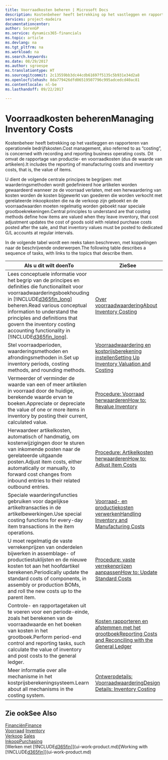 ```yaml
---
title: Voorraadkosten beheren | Microsoft Docs
description: Kostenbeheer heeft betrekking op het vastleggen en rapporteren van operationele bedrijfskosten. Dit omvat de rapportage van productie- en voorraadkosten (dus de waarde van artikelen).
services: project-madeira
documentationcenter: 
author: SorenGP
ms.service: dynamics365-financials
ms.topic: article
ms.devlang: na
ms.tgt_pltfrm: na
ms.workload: na
ms.search.keywords: 
ms.date: 08/29/2017
ms.author: sgroespe
ms.translationtype: HT
ms.sourcegitcommit: 2c13559bb3dc44cdb61697f5135c5b931e34d2a8
ms.openlocfilehash: 8da779426dfd06519507796c995adcedcd40ac81
ms.contentlocale: nl-be
ms.lasthandoff: 09/22/2017

---
```

# <a name="managing-inventory-costs"></a><span data-ttu-id="2bd44-104">Voorraadkosten beheren</span><span class="sxs-lookup"><span data-stu-id="2bd44-104">Managing Inventory Costs</span></span>
<span data-ttu-id="2bd44-105">Kostenbeheer heeft betrekking op het vastleggen en rapporteren van operationele bedrijfskosten.</span><span class="sxs-lookup"><span data-stu-id="2bd44-105">Cost management, also referred to as “costing”, is concerned with recording and reporting business operating costs.</span></span> <span data-ttu-id="2bd44-106">Dit omvat de rapportage van productie- en voorraadkosten (dus de waarde van artikelen).</span><span class="sxs-lookup"><span data-stu-id="2bd44-106">It includes the reporting of manufacturing costs and inventory costs, that is, the value of items.</span></span>   

<span data-ttu-id="2bd44-107">U dient de volgende centrale principes te begrijpen: met waarderingsmethoden wordt gedefinieerd hoe artikelen worden gewaardeerd wanneer ze de voorraad verlaten, met een herwaardering van kosten worden de kosten bijgewerkt van goederen die worden verkocht met gerelateerde inkoopkosten die na de verkoop zijn geboekt en de voorraadwaarden moeten regelmatig worden geboekt naar speciale grootboekrekeningen.</span><span class="sxs-lookup"><span data-stu-id="2bd44-107">Central principles to understand are that costing methods define how items are valued when they leave inventory, that cost adjustment updates the cost of goods sold with related purchase costs posted after the sale, and that inventory values must be posted to dedicated G/L accounts at regular intervals.</span></span>

<span data-ttu-id="2bd44-108">In de volgende tabel wordt een reeks taken beschreven, met koppelingen naar de beschrijvende onderwerpen.</span><span class="sxs-lookup"><span data-stu-id="2bd44-108">The following table describes a sequence of tasks, with links to the topics that describe them.</span></span>

|<span data-ttu-id="2bd44-109">**Als u dit wilt doen**</span><span class="sxs-lookup"><span data-stu-id="2bd44-109">**To**</span></span>|<span data-ttu-id="2bd44-110">**Zie**</span><span class="sxs-lookup"><span data-stu-id="2bd44-110">**See**</span></span>|  
|------------|-------------|  
|<span data-ttu-id="2bd44-111">Lees conceptuele informatie voor het begrip van de principes en definities die functionaliteit voor voorraadwaarderingsboekhouding in [!INCLUDE[d365fin_long](includes/d365fin_long_md.md)] beheren.</span><span class="sxs-lookup"><span data-stu-id="2bd44-111">Read various conceptual information to understand the principles and definitions that govern the inventory costing accounting functionality in [!INCLUDE[d365fin_long](includes/d365fin_long_md.md)].</span></span>|[<span data-ttu-id="2bd44-112">Over voorraadwaardering</span><span class="sxs-lookup"><span data-stu-id="2bd44-112">About Inventory Costing</span></span>](finance-learn-about-costing.md)|  
|<span data-ttu-id="2bd44-113">Stel voorraadperioden, waarderingsmethoden en afrondingsmethoden in.</span><span class="sxs-lookup"><span data-stu-id="2bd44-113">Set up inventory periods, costing methods, and rounding methods.</span></span>|[<span data-ttu-id="2bd44-114">Voorraadwaardering en kostprijsberekening instellen</span><span class="sxs-lookup"><span data-stu-id="2bd44-114">Setting Up Inventory Valuation and Costing</span></span>](finance-set-up-inventory-valuation-and-costing.md)|
|<span data-ttu-id="2bd44-115">Vermeerder of verminder de waarde van een of meer artikelen in voorraad door de huidige, berekende waarde ervan te boeken.</span><span class="sxs-lookup"><span data-stu-id="2bd44-115">Appreciate or depreciate the value of one or more items in inventory by posting their current, calculated value.</span></span>|[<span data-ttu-id="2bd44-116">Procedure: Voorraad herwaarderen</span><span class="sxs-lookup"><span data-stu-id="2bd44-116">How to: Revalue Inventory</span></span>](inventory-how-revalue-inventory.md)|
|<span data-ttu-id="2bd44-117">Herwaardeer artikelkosten, automatisch of handmatig, om kostenwijzigingen door te sturen van inkomende posten naar de gerelateerde uitgaande posten.</span><span class="sxs-lookup"><span data-stu-id="2bd44-117">Adjust item costs, either automatically or manually, to forward cost changes from inbound entries to their related outbound entries.</span></span>|[<span data-ttu-id="2bd44-118">Procedure: Artikelkosten herwaarderen</span><span class="sxs-lookup"><span data-stu-id="2bd44-118">How to: Adjust Item Costs</span></span>](inventory-how-adjust-item-costs.md)|
|<span data-ttu-id="2bd44-119">Speciale waarderingsfuncties gebruiken voor dagelijkse artikeltransacties in de artikelbewerkingen.</span><span class="sxs-lookup"><span data-stu-id="2bd44-119">Use special costing functions for every-day item transactions in the item operations.</span></span>|[<span data-ttu-id="2bd44-120">Voorraad- en productiekosten verwerken</span><span class="sxs-lookup"><span data-stu-id="2bd44-120">Handling Inventory and Manufacturing Costs</span></span>](finance-handle-inventory-and-manufacturing-costs.md)|  
|<span data-ttu-id="2bd44-121">U moet regelmatig de vaste verrekenprijzen van onderdelen bijwerken in assemblage- of productiestuklijsten en de nieuwe kosten tot aan het hoofdartikel berekenen.</span><span class="sxs-lookup"><span data-stu-id="2bd44-121">Periodically update the standard costs of components, in assembly or production BOMs, and roll the new costs up to the parent item.</span></span>|[<span data-ttu-id="2bd44-122">Procedure: vaste verrekenprijzen aanpassen</span><span class="sxs-lookup"><span data-stu-id="2bd44-122">How to: Update Standard Costs</span></span>](finance-how-to-update-standard-costs.md)|
|<span data-ttu-id="2bd44-123">Controle- en rapportagetaken uit te voeren voor een periode-einde, zoals het berekenen van de voorraadwaarde en het boeken van kosten in het grootboek.</span><span class="sxs-lookup"><span data-stu-id="2bd44-123">Perform period-end control and reporting tasks, such calculate the value of inventory and post costs to the general ledger.</span></span>|[<span data-ttu-id="2bd44-124">Kosten rapporteren en afstemmen met het grootboek</span><span class="sxs-lookup"><span data-stu-id="2bd44-124">Reporting Costs and Reconciling with the General Ledger</span></span>](finance-report-costs-and-reconcile-with-the-general-ledger.md)|  
|<span data-ttu-id="2bd44-125">Meer informatie over alle mechanisme in het kostprijsberekeningsysteem.</span><span class="sxs-lookup"><span data-stu-id="2bd44-125">Learn about all mechanisms in the costing system.</span></span>|[<span data-ttu-id="2bd44-126">Ontwerpdetails: Voorraadwaardering</span><span class="sxs-lookup"><span data-stu-id="2bd44-126">Design Details: Inventory Costing</span></span>](design-details-inventory-costing.md)|  

## <a name="see-also"></a><span data-ttu-id="2bd44-127">Zie ook</span><span class="sxs-lookup"><span data-stu-id="2bd44-127">See Also</span></span>  
 [<span data-ttu-id="2bd44-128">Financiën</span><span class="sxs-lookup"><span data-stu-id="2bd44-128">Finance</span></span>](finance.md)  
 <span data-ttu-id="2bd44-129">[Voorraad](inventory-manage-inventory.md) </span><span class="sxs-lookup"><span data-stu-id="2bd44-129">[Inventory](inventory-manage-inventory.md) </span></span>  
 <span data-ttu-id="2bd44-130">[Verkoop](sales-manage-sales.md) </span><span class="sxs-lookup"><span data-stu-id="2bd44-130">[Sales](sales-manage-sales.md) </span></span>  
 [<span data-ttu-id="2bd44-131">Inkoop</span><span class="sxs-lookup"><span data-stu-id="2bd44-131">Purchasing</span></span>](purchasing-manage-purchasing.md)  
 <span data-ttu-id="2bd44-132">[Werken met [!INCLUDE[d365fin](includes/d365fin_md.md)]](ui-work-product.md)</span><span class="sxs-lookup"><span data-stu-id="2bd44-132">[Working with [!INCLUDE[d365fin](includes/d365fin_md.md)]](ui-work-product.md)</span></span>

